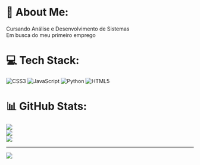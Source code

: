 # 💫 About Me:
Cursando Análise e Desenvolvimento de Sistemas<br>Em busca do meu primeiro emprego<br>


# 💻 Tech Stack:
![CSS3](https://img.shields.io/badge/css3-%231572B6.svg?style=for-the-badge&logo=css3&logoColor=white) ![JavaScript](https://img.shields.io/badge/javascript-%23323330.svg?style=for-the-badge&logo=javascript&logoColor=%23F7DF1E) ![Python](https://img.shields.io/badge/python-3670A0?style=for-the-badge&logo=python&logoColor=ffdd54) ![HTML5](https://img.shields.io/badge/html5-%23E34F26.svg?style=for-the-badge&logo=html5&logoColor=white)
# 📊 GitHub Stats:
![](https://github-readme-stats.vercel.app/api?username=EricFerreir&theme=midnight-purple&hide_border=false&include_all_commits=false&count_private=false)<br/>
![](https://github-readme-streak-stats.herokuapp.com/?user=EricFerreir&theme=midnight-purple&hide_border=false)<br/>
![](https://github-readme-stats.vercel.app/api/top-langs/?username=EricFerreir&theme=midnight-purple&hide_border=false&include_all_commits=false&count_private=false&layout=compact)

---
[![](https://visitcount.itsvg.in/api?id=EricFerreir&icon=0&color=0)](https://visitcount.itsvg.in)

<!-- Proudly created with GPRM ( https://gprm.itsvg.in ) -->